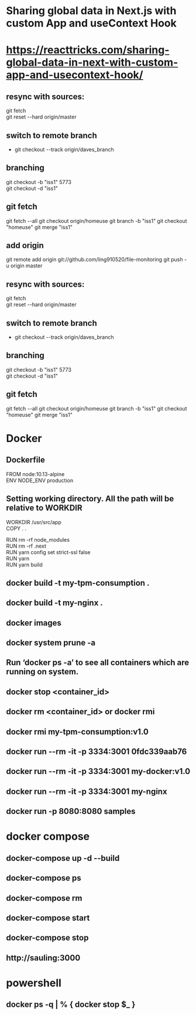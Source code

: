 # Sharing global data in Next.js with custom App and useContext Hook

# https://reacttricks.com/sharing-global-data-in-next-with-custom-app-and-usecontext-hook/


## resync with sources:
git fetch  
git reset --hard origin/master

## switch to remote branch
- git checkout --track origin/daves_branch

## branching
git checkout -b "iss1" 5773  
git checkout -d "iss1"  

## git fetch
git fetch --all
git checkout origin/homeuse
git branch -b "iss1"
git checkout "homeuse"
git merge  "iss1"

## add origin
git remote add origin git://github.com/ling910520/file-monitoring
git push - u origin master

## resync with sources:
git fetch  
git reset --hard origin/master

## switch to remote branch
- git checkout --track origin/daves_branch

## branching
git checkout -b "iss1" 5773  
git checkout -d "iss1"  

## git fetch
git fetch --all
git checkout origin/homeuse
git branch -b "iss1"
git checkout "homeuse"
git merge  "iss1"

# Docker 
## Dockerfile
FROM node:10.13-alpine  
ENV NODE_ENV production  
## Setting working directory. All the path will be relative to WORKDIR  
WORKDIR /usr/src/app  
COPY . .  

RUN rm -rf node_modules  
RUN rm -rf .next  
RUN yarn config set strict-ssl false  
RUN yarn  
RUN yarn build  

## docker build -t my-tpm-consumption .
## docker build -t my-nginx .
## docker images  

## docker system prune -a

## Run ‘docker ps -a’ to see all containers which are running on system.

## docker stop <container_id>
## docker rm <container_id> or docker rmi <imageid>
## docker rmi my-tpm-consumption:v1.0

## docker run --rm -it -p 3334:3001 0fdc339aab76    
## docker run --rm -it -p 3334:3001 my-docker:v1.0
## docker run --rm -it -p 3334:3001 my-nginx
## docker run -p 8080:8080 samples   

# docker compose 
## docker-compose up -d --build
## docker-compose ps
## docker-compose rm
## docker-compose start 
## docker-compose stop
## http://sauling:3000

# powershell
## docker ps -q | % { docker stop $_ }